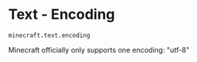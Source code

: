 # Text - Encoding

`minecraft.text.encoding`

Minecraft officially only supports one encoding: "utf-8"
